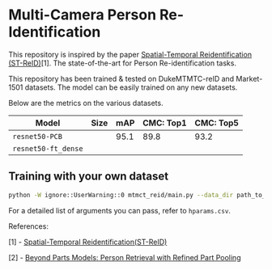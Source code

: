 # Multi-Camera Person Re-Identification

This repository is inspired by the paper [Spatial-Temporal Reidentification (ST-ReID)](https://arxiv.org/pdf/1812.03282.pdf)[1]. The state-of-the-art for Person Re-identification tasks.

This repository has been trained & tested on DukeMTMTC-reID and Market-1501 datasets. The model can be easily trained on any new datasets.

Below are the metrics on the various datasets.

| Model               | Size | mAP  | CMC: Top1 | CMC: Top5 |
| ------------------- | ---- | ---- | --------- | --------- |
| `resnet50-PCB`      |      | 95.1 | 89.8      | 93.2      |
| `resnet50-ft_dense` |      |      |           |           |

## Training with your own dataset

```sh
python -W ignore::UserWarning::0 mtmct_reid/main.py --data_dir path_to_data/ --save_distribution path_to_data/st_distribution.pkl --gpus 1 --max_epochs 60 --early_stop_callback 'Train' --precision 16
```

For a detailed list of arguments you can pass, refer to `hparams.csv`.

References:

[1] - [Spatial-Temporal Reidentification(ST-ReID)](https://arxiv.org/pdf/1812.03282.pdf)

[2] - [Beyond Parts Models: Person Retrieval with Refined Part Pooling](https://arxiv.org/pdf/1711.09349)
